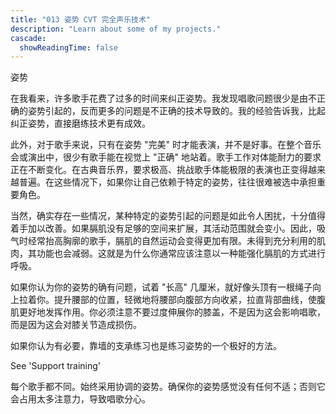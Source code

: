 ```yaml
---
title: "013 姿势 CVT 完全声乐技术"
description: "Learn about some of my projects."
cascade:
  showReadingTime: false
---
```

姿势

在我看来，许多歌手花费了过多的时间来纠正姿势。我发现唱歌问题很少是由不正确的姿势引起的，反而更多的问题是不正确的技术导致的。我的经验告诉我，比起纠正姿势，直接磨练技术更有成效。

此外，对于歌手来说，只有在姿势 "完美" 时才能表演，并不是好事。在整个音乐会或演出中，很少有歌手能在视觉上 "正确" 地站着。歌手工作对体能耐力的要求正在不断变化。在古典音乐界，要求极高、挑战歌手体能极限的表演也正变得越来越普遍。在这些情况下，如果你让自己依赖于特定的姿势，往往很难被选中承担重要角色。

当然，确实存在一些情况，某种特定的姿势引起的问题是如此令人困扰，十分值得着手加以改善。如果膈肌没有足够的空间来扩展，其活动范围就会变小。因此，吸气时经常抬高胸廓的歌手，膈肌的自然运动会变得更加有限。未得到充分利用的肌肉，其功能也会减弱。这就是为什么你通常应该注意以一种能强化膈肌的方式进行呼吸。

如果你认为你的姿势的确有问题，试着 "长高" 几厘米，就好像头顶有一根绳子向上拉着你。提升腰部的位置，轻微地将腰部向腹部方向收紧，拉直背部曲线，使腹肌更好地发挥作用。你必须注意不要过度伸展你的膝盖，不是因为这会影响唱歌，而是因为这会对膝关节造成损伤。

如果你认为有必要，靠墙的支承练习也是练习姿势的一个极好的方法。



See 'Support training'


每个歌手都不同。始终采用协调的姿势。确保你的姿势感觉没有任何不适；否则它会占用太多注意力，导致唱歌分心。

